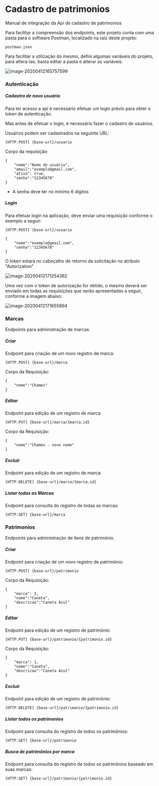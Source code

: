 # Cadastro de patrimonios

Manual de integração da Api de cadastro de patrimonios

Para facilitar a compreensão dos endpoints, este projeto conta com uma pasta para o software Postman, localizado na raiz deste projeto:

```
postman.json
```



Para facilitar a utilização do mesmo, defini algumas variáveis do projeto, para altera-las, basta editar a pasta e alterar as variáveis.



![image-20200412165757599](home/junior/Documentos/navita/exam/media/image-20200412165757599.png)



### Autenticação

##### Cadastro de novo usuário

Para ter acesso a api é necessário efetuar um login prévio para obter o token de autenticação.

Mas antes de efetuar o login, é necessário fazer o cadastro de usuários.

Usuários podem ser cadastrados na seguinte URL:

```
[HTTP.POST] {base-url}/usuario
```

Corpo da requisição:

```
{
	"nome":"Nome do usuário",
	"email":"exemplo@gmail.com",
	"ativo": true,
	"senha":"12345678"
}
```



* A senha deve ter no mínimo 6 dígitos

  

##### Login

Para efetuar login na aplicação, deve enviar uma requisição conforme o exemplo a seguir:

```
[HTTP.POST] {base-url}/usuario
```

```
{
	"nome":"exemplo@gmail.com",
	"senha":"12345678"
}
```

O token estará no cabeçalho de retorno da solicitação no atributo "Autorization"

![image-20200412171254362](/home/junior/Documentos/navita/exam/media/image-20200412171254362.png)

Uma vez com o token de autorização for obtido, o mesmo deverá ser enviado em todas as requisições que serão apresentadas a seguir, conforme a imagem abaixo:

![image-20200412171655894](/home/junior/Documentos/navita/exam/media/image-20200412171655894.png)

### Marcas

Endpoints para administração de marcas.

##### Criar

Endpoint para criação de um novo registro de marca:

```
[HTTP.POST] {base-url}/marca
```

Corpo da Requisição:

```
{
	"nome":"Chamex"
}
```

##### Editar

Endpoint para edição de um registro de marca:

```
[HTTP.PUT] {base-url}/marca/{marca.id}
```

Corpo da Requisição:

```
{
	"nome":"Chamex - novo nome"
}
```

##### Excluir

Endpoint para edição de um registro de marca:

```
[HTTP.DELETE] {base-url}/marca/{marca.id}
```

##### Listar todas as Marcas

Endpoint para consulta do registro de todas as marcas:

```
[HTTP.GET] {base-url}/marca
```



### Patrimonios

Endpoints para administração de itens de patrimônio.

##### Criar

Endpoint para criação de um novo registro de patrimônio:

```
[HTTP.POST] {base-url}/patrimonio
```

Corpo da Requisição:

```
{
	"marca": 1,
	"nome":"Caneta",
	"descricao":"Caneta Azul"
}
```

##### Editar

Endpoint para edição de um registro de patrimônio:

```
[HTTP.PUT] {base-url}/patrimonio/{patrimonio.id}
```

Corpo da Requisição:

```
{
	"marca": 1,
	"nome":"Caneta",
	"descricao":"Caneta Azul"
}
```

##### Excluir

Endpoint para edição de um registro de patrimônio:

```
[HTTP.DELETE] {base-url}/patrimonio/{patrimonio.id}
```

##### Listar todos os patrimonios

Endpoint para consulta do registro de todos os patrimônios:

```
[HTTP.GET] {base-url}/patrimonio
```

##### Busca de patrimônios por marca

Endpoint para consulta do registro de todos os patrimônios baseado em suas marcas:

```
[HTTP.GET] {base-url}/patrimonio/{patrimonio.id}
```

